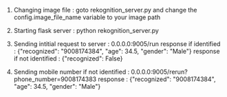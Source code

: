 1) Changing image file : goto rekognition_server.py and change the config.image_file_name variable to your image path

2) Starting flask server : python rekognition_server.py

3) Sending intitial request to server : 0.0.0.0:9005/run
        response if identified : {"recognized": "9008174384", "age": 34.5, "gender": "Male"}
        response if not identified : {"recognized": False}

4) Sending mobile number if not identified : 0.0.0.0:9005/rerun?phone_number=9008174383
        response : {"recognized": "9008174384", "age": 34.5, "gender": "Male"}
